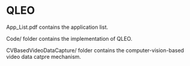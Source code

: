 # QLEO

App_List.pdf contains the application list.

Code/ folder contains the implementation of QLEO.

CVBasedVideoDataCapture/ folder contains the computer-vision-based video data catpre mechanism. 
